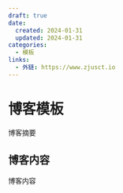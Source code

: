 ```yaml
---
draft: true
date:
  created: 2024-01-31
  updated: 2024-01-31
categories:
  - 模板
links:
  - 外链: https://www.zjusct.io
---
```


# 博客模板

博客摘要

<!-- more -->

## 博客内容

博客内容
